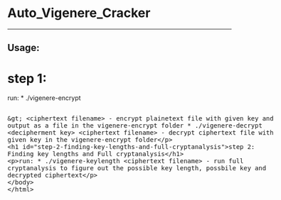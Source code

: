 # Auto_Vigenere_Cracker

---
Usage:
---

# step 1:

run: 
	* ./vigenere-encrypt <encipherment key> <plaintext filename> > <ciphertext filename>
		- encrypt plainetext file with given key and output as a file in the vigenere-encrypt folder
	* ./vigenere-decrypt <decipherment key> <ciphertext filename>
		- decrypt ciphertext file with given key in the vigenere-encrypt folder

# step 2: Finding key lengths and Full cryptanalysis
run:
	* ./vigenere-keylength <ciphertext filename>
		- run full cryptanalysis to figure out the possible key length, possbile key and decrypted ciphertext
